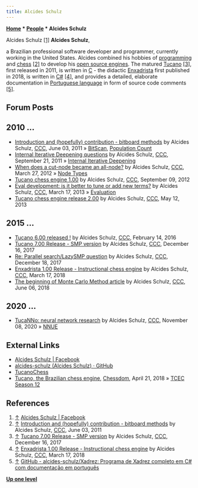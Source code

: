 ```yaml
---
title: Alcides Schulz
---
```

**[Home](Home "Home") * [People](People "People") * Alcides Schulz**

[](File:AlcidesSchulz.jpg) Alcides Schulz <a id="cite-note-1" href="#cite-ref-1">[1]</a>
**Alcides Schulz**,

a Brazilian professional software developer and programmer, currently working in the United States.
Alcides combined his hobbies of [programming](Programming "Programming") and [chess](Chess "Chess") <a id="cite-note-2" href="#cite-ref-2">[2]</a>
to develop his [open source engines](Category:Open_Source "Category:Open Source").
The matured [Tucano](Tucano "Tucano") <a id="cite-note-3" href="#cite-ref-3">[3]</a>, first released in 2011, is written in [C](C "C") - the didactic [Enxadrista](index.php?title=Enxadrista&action=edit&redlink=1 "Enxadrista (page does not exist)") first published in 2018, is written in [C#](C_sharp "C sharp") <a id="cite-note-4" href="#cite-ref-4">[4]</a>, and provides a detailed, elaborate documentation in [Portuguese language](https://en.wikipedia.org/wiki/Portuguese_language) in form of source code comments <a id="cite-note-5" href="#cite-ref-5">[5]</a>.

## Forum Posts

## 2010 ...

- [Introduction and (hopefully) contribution - bitboard methods](http://www.talkchess.com/forum/viewtopic.php?t=39268) by Alcides Schulz, [CCC](CCC "CCC"), June 03, 2011 » [BitScan](BitScan "BitScan"), [Population Count](Population_Count "Population Count")
- [Internal Iterative Deepening questions](http://www.talkchess.com/forum/viewtopic.php?t=40484) by Alcides Schulz, [CCC](CCC "CCC"), September 21, 2011 » [Internal Iterative Deepening](Internal_Iterative_Deepening "Internal Iterative Deepening")
- [When does a cut-node became an all-node?](http://www.talkchess.com/forum/viewtopic.php?t=43041) by Alcides Schulz, [CCC](CCC "CCC"), March 27, 2012 » [Node Types](Node_Types "Node Types")
- [Tucano chess engine 1.00](http://www.talkchess.com/forum/viewtopic.php?t=45066) by Alcides Schulz, [CCC](CCC "CCC"), September 09, 2012
- [Eval development: is it better to tune or add new terms?](http://www.talkchess.com/forum/viewtopic.php?t=47532) by Alcides Schulz, [CCC](CCC "CCC"), March 17, 2013 » [Evaluation](Evaluation "Evaluation")
- [Tucano chess engine release 2.00](http://www.talkchess.com/forum/viewtopic.php?t=47967) by Alcides Schulz, [CCC](CCC "CCC"), May 12, 2013

## 2015 ...

- [Tucano 6.00 released !](http://www.talkchess.com/forum/viewtopic.php?t=59243) by Alcides Schulz, [CCC](CCC "CCC"), February 14, 2016
- [Tucano 7.00 Release - SMP version](http://www.talkchess.com/forum/viewtopic.php?t=66027) by Alcides Schulz, [CCC](CCC "CCC"), December 16, 2017
- [Re: Parallel search/LazySMP question](http://www.talkchess.com/forum3/viewtopic.php?f=7&t=66044&start=7) by Alcides Schulz, [CCC](CCC "CCC"), December 18, 2017
- [Enxadrista 1.00 Release - Instructional chess engine](http://www.talkchess.com/forum3/viewtopic.php?f=2&t=66854) by Alcides Schulz, [CCC](CCC "CCC"), March 17, 2018
- [The beginning of Monte Carlo Method article](http://www.talkchess.com/forum3/viewtopic.php?f=2&t=67660) by Alcides Schulz, [CCC](CCC "CCC"), June 06, 2018

## 2020 ...

- [TucaNNo: neural network research](http://www.talkchess.com/forum3/viewtopic.php?f=7&t=75725) by Alcides Schulz, [CCC](CCC "CCC"), November 08, 2020 » [NNUE](NNUE "NNUE")

## External Links

- [Alcides Schulz | Facebook](https://www.facebook.com/alcides.schulz)
- [alcides-schulz (Alcides Schulz) · GitHub](https://github.com/alcides-schulz)
- [TucanoChess](https://sites.google.com/site/tucanochess/)
- [Tucano, the Brazilian chess engine](http://www.chessdom.com/tucano-the-brazilian-chess-engine/), [Chessdom](index.php?title=Chessdom&action=edit&redlink=1 "Chessdom (page does not exist)"), April 21, 2018 » [TCEC Season 12](TCEC_Season_12 "TCEC Season 12")

## References

1. <a id="cite-ref-1" href="#cite-note-1">↑</a> [Alcides Schulz | Facebook](https://www.facebook.com/alcides.schulz)
1. <a id="cite-ref-2" href="#cite-note-2">↑</a> [Introduction and (hopefully) contribution - bitboard methods](http://www.talkchess.com/forum/viewtopic.php?t=39268) by Alcides Schulz, [CCC](CCC "CCC"), June 03, 2011
1. <a id="cite-ref-3" href="#cite-note-3">↑</a> [Tucano 7.00 Release - SMP version](http://www.talkchess.com/forum/viewtopic.php?t=66027) by Alcides Schulz, [CCC](CCC "CCC"), December 16, 2017
1. <a id="cite-ref-4" href="#cite-note-4">↑</a> [Enxadrista 1.00 Release - Instructional chess engine](http://www.talkchess.com/forum3/viewtopic.php?f=2&t=66854) by Alcides Schulz, [CCC](CCC "CCC"), March 17, 2018
1. <a id="cite-ref-5" href="#cite-note-5">↑</a> [GitHub - alcides-schulz/Xadrez: Programa de Xadrez completo em C# com documentação em português](https://github.com/alcides-schulz/Xadrez)

**[Up one level](People "People")**

